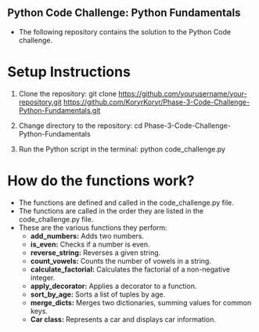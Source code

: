 ## Python Code Challenge: Python Fundamentals

- The following repository contains the solution to the Python Code challenge.

# Setup Instructions

1. Clone the repository:
   git clone https://github.com/yourusername/your-repository.git
   https://github.com/KoryrKoryr/Phase-3-Code-Challenge-Python-Fundamentals.git

2. Change directory to the repository:
   cd Phase-3-Code-Challenge-Python-Fundamentals

3. Run the Python script in the terminal:
   python code_challenge.py

# How do the functions work?

- The functions are defined and called in the code_challenge.py file.
- The functions are called in the order they are listed in the code_challenge.py file.
- These are the various functions they perform:
  - **add_numbers:** Adds two numbers.
  - **is_even:** Checks if a number is even.
  - **reverse_string:** Reverses a given string.
  - **count_vowels:** Counts the number of vowels in a string.
  - **calculate_factorial:** Calculates the factorial of a non-negative integer.
  - **apply_decorator:** Applies a decorator to a function.
  - **sort_by_age:** Sorts a list of tuples by age.
  - **merge_dicts:** Merges two dictionaries, summing values for common keys.
  - **Car class:** Represents a car and displays car information.
